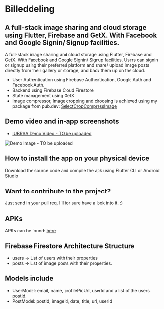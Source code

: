 # Billeddeling

## A full-stack image sharing and cloud storage using Flutter, Firebase and GetX. With Facebook and Google Signin/ Signup facilities.

A full-stack image sharing and cloud storage using Flutter, Firebase and GetX. With Facebook and Google Signin/ Signup facilities. Users can signin or signup using their preferred platform and share/ upload image posts directly from their gallery or storage, and back them up on the cloud.

* User Authentication using Firebase Authentication, Google Auth and Facebook Auth.
* Backend using Firebase Cloud Firestore
* State management using GetX
* Image compressor, Image cropping and choosing is achieved using my package from pub.dev: [SelectCropCompressImage](https://pub.dev/packages/selectcropcompressimage)

## Demo video and in-app screenshots

* [IUBRSA Demo Video - TO be uploaded](https://sites.google.com/view/workwithafridi)

![Demo Image - TO be uploaded](https://sites.google.com/view/workwithafridi)

## How to install the app on your physical device

Download the source code and compile the apk using Flutter CLI or Android Studio

## Want to contribute to the project? 

Just send in your pull req. I'll for sure have a look into it. :)

## APKs

APKs can be found: [here](https://drive.google.com/drive/folders/1uJOkFjLKxMm0jRECrq9ruT29ZszCIt4z?usp=sharing)

## Firebase Firestore Architecture Structure

- users -> List of users with their properties.
- posts -> List of image posts with their properties.

## Models include

- UserModel: email, name, profilePicUrl, userId and a list of the users postId.
- PostModel: postId, imageId, date, title, url, userId

